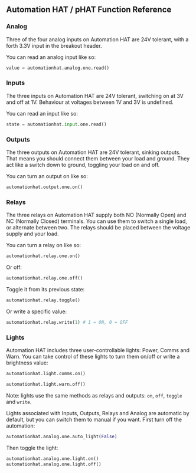## Automation HAT / pHAT Function Reference

### Analog

Three of the four analog inputs on Automation HAT are 24V tolerant, with a forth 3.3V input in the breakout header.

You can read an analog input like so:

```python
value = automationhat.analog.one.read()
```

### Inputs

The three inputs on Automation HAT are 24V tolerant, switching on at 3V and off at 1V. Behaviour at voltages between 1V and 3V is undefined.

You can read an input like so:

```python
state = automationhat.input.one.read()
```

### Outputs

The three outputs on Automation HAT are 24V tolerant, sinking outputs. That means you should connect them between your load and ground. They act like a switch down to ground, toggling your load on and off.

You can turn an output on like so:

```python
automationhat.output.one.on()
```

### Relays

The three relays on Automation HAT supply both NO (Normally Open) and NC (Normally Closed) terminals. You can use them to switch a single load, or alternate between two. The relays should be placed between the voltage supply and your load.

You can turn a relay on like so:

```python
automationhat.relay.one.on()
```

Or off:

```python
automationhat.relay.one.off()
```

Toggle it from its previous state:

```python
automationhat.relay.toggle()
```

Or write a specific value:

```python
automationhat.relay.write(1) # 1 = ON, 0 = OFF
```

### Lights

Automation HAT includes three user-controllable lights: Power, Comms and Warn. You can take control of these lights to turn them on/off or write a brightness value:

```python
automationhat.light.comms.on()
```

```python
automationhat.light.warn.off()
```

Note: lights use the same methods as relays and outputs: `on`, `off`, `toggle` and `write`.

Lights associated with Inputs, Outputs, Relays and Analog are automatic by default, but you can switch them to manual if you want. First turn off the automation:

```python
automationhat.analog.one.auto_light(False)
```

Then toggle the light:

```python
automationhat.analog.one.light.on()
automationhat.analog.one.light.off()
```
